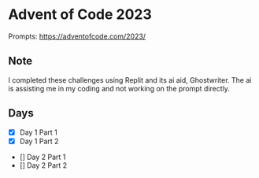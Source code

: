 # Advent of Code 2023
Prompts: https://adventofcode.com/2023/

## Note
I completed these challenges using Replit and its ai aid, Ghostwriter. The ai is assisting me in my coding and not working on the prompt directly.

## Days
- [X] Day 1 Part 1
- [X] Day 1 Part 2
- [] Day 2 Part 1
- [] Day 2 Part 2

